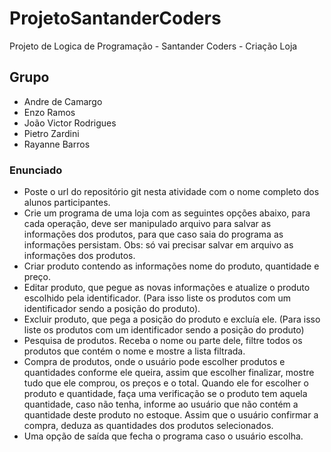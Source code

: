 # ProjetoSantanderCoders
Projeto de Logica de Programação - Santander Coders - Criação Loja

## Grupo
* Andre de Camargo
* Enzo Ramos
* João Victor Rodrigues
* Pietro Zardini
* Rayanne Barros

### Enunciado
* Poste o url do repositório git nesta atividade com o nome completo dos alunos participantes.
* Crie um programa de uma loja com as seguintes opções abaixo, para cada operação, deve ser manipulado arquivo para salvar as informações dos produtos, para que caso saia do programa as informações persistam. Obs: só vai precisar salvar em arquivo as informações dos produtos.
* Criar produto contendo as informações nome do produto, quantidade e preço.
* Editar produto, que pegue as novas informações e atualize o produto escolhido pela identificador. (Para isso liste os produtos com um identificador sendo a posição do produto).
* Excluir produto, que pega a posição do produto e excluía ele. (Para isso liste os produtos com um identificador sendo a posição do produto)
* Pesquisa de produtos. Receba o nome ou parte dele, filtre todos os produtos que contém o nome e mostre a lista filtrada.
* Compra de produtos, onde o usuário pode escolher produtos e quantidades conforme ele queira, assim que escolher finalizar, mostre tudo que ele comprou, os preços e o total. Quando ele for escolher o produto e quantidade, faça uma verificação se o produto tem aquela quantidade, caso não tenha, informe ao usuário que não contém a quantidade deste produto no estoque. Assim que o usuário confirmar a compra, deduza as quantidades dos produtos selecionados.
* Uma opção de saída que fecha o programa caso o usuário escolha.



